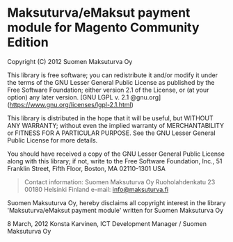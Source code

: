 Maksuturva/eMaksut payment module for Magento Community Edition
==========================================================
Copyright (C) 2012 Suomen Maksuturva Oy

This library is free software; you can redistribute it and/or
modify it under the terms of the GNU Lesser General Public
License as published by the Free Software Foundation; either
version 2.1 of the License, or (at your option) any later version.
[GNU LGPL v. 2.1 @gnu.org] (https://www.gnu.org/licenses/lgpl-2.1.html)

This library is distributed in the hope that it will be useful,
but WITHOUT ANY WARRANTY; without even the implied warranty of
MERCHANTABILITY or FITNESS FOR A PARTICULAR PURPOSE.  See the GNU
Lesser General Public License for more details.

You should have received a copy of the GNU Lesser General Public
License along with this library; if not, write to the Free Software
Foundation, Inc., 51 Franklin Street, Fifth Floor, Boston, MA  02110-1301  USA

>Contact information:
>Suomen Maksuturva Oy
>Ruoholahdenkatu 23
>00180 Helsinki
>Finland
>e-mail: info@maksuturva.fi
 
Suomen Maksuturva Oy, hereby disclaims all copyright interest in
the library 'Maksuturva/eMaksut payment module' written
for Suomen Maksuturva Oy

8 March, 2012 Konsta Karvinen, 
ICT Development Manager / Suomen Maksuturva Oy
